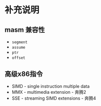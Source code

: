 # 补充说明

## masm 兼容性

- `segment`
- `assume`
- `ptr`
- `offset`

## 高级x86指令

- SIMD - single instruction multiple data
- MMX - multimedia extension - 奔腾2
- SSE - streaming SIMD extensions - 奔腾4
